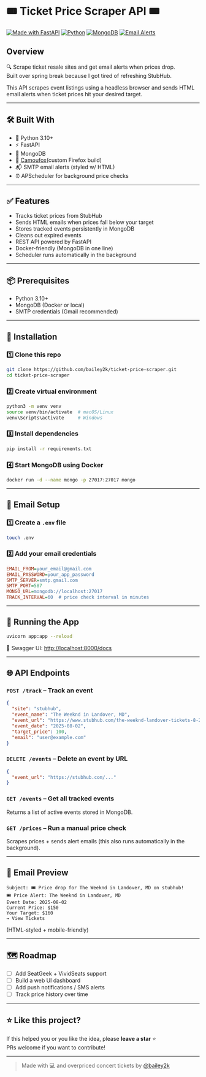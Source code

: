 # 🎟️ Ticket Price Scraper API 🎟️  

[![Made with FastAPI](https://img.shields.io/badge/Made%20with-FastAPI-0ba360?style=for-the-badge&logo=fastapi&logoColor=white)](https://fastapi.tiangolo.com/)
[![Python](https://img.shields.io/badge/Python-3.10+-blue?style=for-the-badge&logo=python&logoColor=white)](https://www.python.org/)
[![MongoDB](https://img.shields.io/badge/Database-MongoDB-brightgreen?style=for-the-badge&logo=mongodb&logoColor=white)](https://www.mongodb.com/)
[![Email Alerts](https://img.shields.io/badge/Email-Alerts-red?style=for-the-badge&logo=gmail&logoColor=white)](https://developers.google.com/gmail/api)

## Overview

🔍 Scrape ticket resale sites and get email alerts when prices drop.  
Built over spring break because I got tired of refreshing StubHub.

This API scrapes event listings using a headless browser and sends HTML email alerts when ticket prices hit your desired target.

---

## 🛠 Built With

- 🐍 Python 3.10+  
- ⚡ FastAPI  
- 🧠 MongoDB  
- 🦊 [Camoufox](https://github.com/daijro/camoufox)(custom Firefox build)  
- 📬 SMTP email alerts (styled w/ HTML)  
- ⏰ APScheduler for background price checks  

---

## ✅ Features

- Tracks ticket prices from StubHub  
- Sends HTML emails when prices fall below your target  
- Stores tracked events persistently in MongoDB  
- Cleans out expired events  
- REST API powered by FastAPI  
- Docker-friendly (MongoDB in one line)  
- Scheduler runs automatically in the background  

---

## 📦 Prerequisites

- Python 3.10+  
- MongoDB (Docker or local)  
- SMTP credentials (Gmail recommended)  

---

## 🧰 Installation

### 1️⃣ Clone this repo

```bash
git clone https://github.com/bailey2k/ticket-price-scraper.git
cd ticket-price-scraper
```

### 2️⃣ Create virtual environment

```bash
python3 -m venv venv
source venv/bin/activate  # macOS/Linux
venv\Scripts\activate     # Windows
```

### 3️⃣ Install dependencies

```bash
pip install -r requirements.txt
```

### 4️⃣ Start MongoDB using Docker

```bash
docker run -d --name mongo -p 27017:27017 mongo
```

---

## 📧 Email Setup

### 1️⃣ Create a `.env` file

```bash
touch .env
```

### 2️⃣ Add your email credentials

```ini
EMAIL_FROM=your_email@gmail.com
EMAIL_PASSWORD=your_app_password
SMTP_SERVER=smtp.gmail.com
SMTP_PORT=587
MONGO_URL=mongodb://localhost:27017
TRACK_INTERVAL=60  # price check interval in minutes
```

---

## 🚀 Running the App

```bash
uvicorn app:app --reload
```

📍 Swagger UI: [http://localhost:8000/docs](http://localhost:8000/docs)

---

## 🌐 API Endpoints

### `POST /track` – Track an event

```json
{
  "site": "stubhub",
  "event_name": "The Weeknd in Landover, MD",
  "event_url": "https://www.stubhub.com/the-weeknd-landover-tickets-8-2-2025/event/157155913/?quantity=0",
  "event_date": "2025-08-02",
  "target_price": 100,
  "email": "user@example.com"
}
```

### `DELETE /events` – Delete an event by URL

```json
{
  "event_url": "https://stubhub.com/..."
}
```

### `GET /events` – Get all tracked events  
Returns a list of active events stored in MongoDB.

### `GET /prices` – Run a manual price check  
Scrapes prices + sends alert emails (this also runs automatically in the background).

---

## 💌 Email Preview

```text
Subject: 🎟️ Price drop for The Weeknd in Landover, MD on stubhub!
🎟️ Price Alert: The Weeknd in Landover, MD
Event Date: 2025-08-02
Current Price: $150
Your Target: $160
→ View Tickets
```

(HTML-styled + mobile-friendly)

---

## 🗺️ Roadmap

- [ ] Add SeatGeek + VividSeats support  
- [ ] Build a web UI dashboard  
- [ ] Add push notifications / SMS alerts  
- [ ] Track price history over time  

---

## ⭐ Like this project?

If this helped you or you like the idea, please **leave a star** ⭐  
PRs welcome if you want to contribute!

---

> Made with 💻 and overpriced concert tickets by [@bailey2k](https://github.com/bailey2k)
